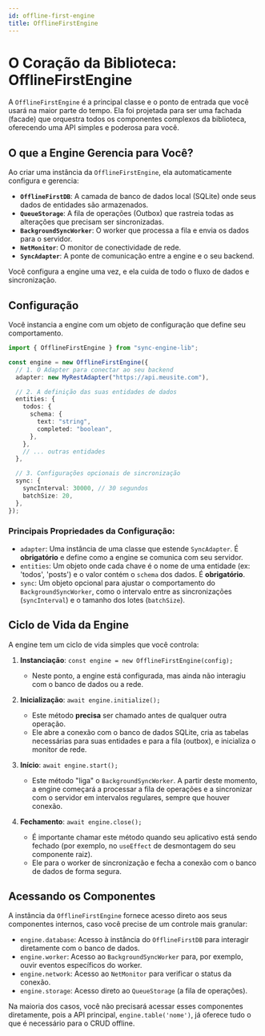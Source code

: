 ```yaml
---
id: offline-first-engine
title: OfflineFirstEngine
---
```


# O Coração da Biblioteca: OfflineFirstEngine

A `OfflineFirstEngine` é a principal classe e o ponto de entrada que você usará na maior parte do tempo. Ela foi projetada para ser uma fachada (facade) que orquestra todos os componentes complexos da biblioteca, oferecendo uma API simples e poderosa para você.

## O que a Engine Gerencia para Você?

Ao criar uma instância da `OfflineFirstEngine`, ela automaticamente configura e gerencia:

-   **`OfflineFirstDB`**: A camada de banco de dados local (SQLite) onde seus dados de entidades são armazenados.
-   **`QueueStorage`**: A fila de operações (Outbox) que rastreia todas as alterações que precisam ser sincronizadas.
-   **`BackgroundSyncWorker`**: O worker que processa a fila e envia os dados para o servidor.
-   **`NetMonitor`**: O monitor de conectividade de rede.
-   **`SyncAdapter`**: A ponte de comunicação entre a engine e o seu backend.

Você configura a engine uma vez, e ela cuida de todo o fluxo de dados e sincronização.

## Configuração

Você instancia a engine com um objeto de configuração que define seu comportamento.

```typescript
import { OfflineFirstEngine } from "sync-engine-lib";

const engine = new OfflineFirstEngine({
  // 1. O Adapter para conectar ao seu backend
  adapter: new MyRestAdapter("https://api.meusite.com"),

  // 2. A definição das suas entidades de dados
  entities: {
    todos: {
      schema: {
        text: "string",
        completed: "boolean",
      },
    },
    // ... outras entidades
  },

  // 3. Configurações opcionais de sincronização
  sync: {
    syncInterval: 30000, // 30 segundos
    batchSize: 20,
  },
});
```

### Principais Propriedades da Configuração:

-   `adapter`: Uma instância de uma classe que estende `SyncAdapter`. É **obrigatório** e define como a engine se comunica com seu servidor.
-   `entities`: Um objeto onde cada chave é o nome de uma entidade (ex: 'todos', 'posts') e o valor contém o `schema` dos dados. É **obrigatório**.
-   `sync`: Um objeto opcional para ajustar o comportamento do `BackgroundSyncWorker`, como o intervalo entre as sincronizações (`syncInterval`) e o tamanho dos lotes (`batchSize`).

## Ciclo de Vida da Engine

A engine tem um ciclo de vida simples que você controla:

1.  **Instanciação**: `const engine = new OfflineFirstEngine(config);`
    - Neste ponto, a engine está configurada, mas ainda não interagiu com o banco de dados ou a rede.

2.  **Inicialização**: `await engine.initialize();`
    - Este método **precisa** ser chamado antes de qualquer outra operação.
    - Ele abre a conexão com o banco de dados SQLite, cria as tabelas necessárias para suas entidades e para a fila (outbox), e inicializa o monitor de rede.

3.  **Início**: `await engine.start();`
    - Este método "liga" o `BackgroundSyncWorker`. A partir deste momento, a engine começará a processar a fila de operações e a sincronizar com o servidor em intervalos regulares, sempre que houver conexão.

4.  **Fechamento**: `await engine.close();`
    - É importante chamar este método quando seu aplicativo está sendo fechado (por exemplo, no `useEffect` de desmontagem do seu componente raiz).
    - Ele para o worker de sincronização e fecha a conexão com o banco de dados de forma segura.

## Acessando os Componentes

A instância da `OfflineFirstEngine` fornece acesso direto aos seus componentes internos, caso você precise de um controle mais granular:

-   `engine.database`: Acesso à instância do `OfflineFirstDB` para interagir diretamente com o banco de dados.
-   `engine.worker`: Acesso ao `BackgroundSyncWorker` para, por exemplo, ouvir eventos específicos do worker.
-   `engine.network`: Acesso ao `NetMonitor` para verificar o status da conexão.
-   `engine.storage`: Acesso direto ao `QueueStorage` (a fila de operações).

Na maioria dos casos, você não precisará acessar esses componentes diretamente, pois a API principal, `engine.table('nome')`, já oferece tudo o que é necessário para o CRUD offline.

